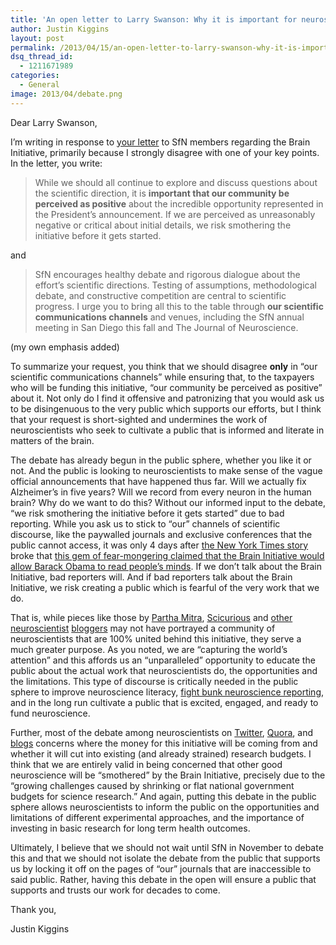 ```yaml
---
title: 'An open letter to Larry Swanson: Why it is important for neuroscientists to debate the Brain Initiative in public'
author: Justin Kiggins
layout: post
permalink: /2013/04/15/an-open-letter-to-larry-swanson-why-it-is-important-for-neuroscientists-to-debate-the-brain-initiative-in-public/
dsq_thread_id:
  - 1211671989
categories:
  - General
image: 2013/04/debate.png
---
```

Dear Larry Swanson,

I&#8217;m writing in response to [your letter][1] to SfN members regarding the Brain Initiative, primarily because I strongly disagree with one of your key points. In the letter, you write:

> While we should all continue to explore and discuss questions about the scientific direction, it is **important that our community be perceived as positive** about the incredible opportunity represented in the President’s announcement. If we are perceived as unreasonably negative or critical about initial details, we risk smothering the initiative before it gets started.

and

> SfN encourages healthy debate and rigorous dialogue about the effort’s scientific directions. Testing of assumptions, methodological debate, and constructive competition are central to scientific progress. I urge you to bring all this to the table through **our scientific communications channels** and venues, including the SfN annual meeting in San Diego this fall and The Journal of Neuroscience.

(my own emphasis added)

To summarize your request, you think that we should disagree **only** in &#8220;our scientific communications channels&#8221; while ensuring that, to the taxpayers who will be funding this initiative, &#8220;our community be perceived as positive&#8221; about it. Not only do I find it offensive and patronizing that you would ask us to be disingenuous to the very public which supports our efforts, but I think that your request is short-sighted and undermines the work of neuroscientists who seek to cultivate a public that is informed and literate in matters of the brain.

The debate has already begun in the public sphere, whether you like it or not. And the public is looking to neuroscientists to make sense of the vague official announcements that have happened thus far. Will we actually fix Alzheimer&#8217;s in five years? Will we record from every neuron in the human brain? Why do we want to do this? Without our informed input to the debate, &#8220;we risk smothering the initiative before it gets started&#8221; due to bad reporting. While you ask us to stick to &#8220;our&#8221; channels of scientific discourse, like the paywalled journals and exclusive conferences that the public cannot access, it was only 4 days after [the New York Times story][2] broke that [this gem of fear-mongering claimed that the Brain Initiative would allow Barack Obama to read people&#8217;s minds][3]. If we don&#8217;t talk about the Brain Initiative, bad reporters will. And if bad reporters talk about the Brain Initiative, we risk creating a public which is fearful of the very work that we do.

That is, while pieces like those by [Partha Mitra][4], [Scicurious][5] and [other][6] [neuroscientist][7] [bloggers][8] may not have portrayed a community of neuroscientists that are 100% united behind this initiative, they serve a much greater purpose. As you noted, we are &#8220;capturing the world’s attention&#8221; and this affords us an &#8220;unparalleled&#8221; opportunity to educate the public about the actual work that neuroscientists do, the opportunities and the limitations. This type of discourse is critically needed in the public sphere to improve neuroscience literacy, [fight bunk neuroscience reporting][9], and in the long run cultivate a public that is excited, engaged, and ready to fund neuroscience.

Further, most of the debate among neuroscientists on [Twitter][10], [Quora][11], and [blogs][8] concerns where the money for this initiative will be coming from and whether it will cut into existing (and already strained) research budgets. I think that we are entirely valid in being concerned that other good neuroscience will be &#8220;smothered&#8221; by the Brain Initiative, precisely due to the &#8220;growing challenges caused by shrinking or flat national government budgets for science research.&#8221; And again, putting this debate in the public sphere allows neuroscientists to inform the public on the opportunities and limitations of different experimental approaches, and the importance of investing in basic research for long term health outcomes.

Ultimately, I believe that we should not wait until SfN in November to debate this and that we should not isolate the debate from the public that supports us by locking it off on the pages of &#8220;our&#8221; journals that are inaccessible to said public. Rather, having this debate in the open will ensure a public that supports and trusts our work for decades to come.

Thank you,

Justin Kiggins

<span style="display:none">claimtoken-519e641d7f3d9</span>

 [1]: http://www.firstnerve.com/2013/04/society-for-neuroscience-president-shut.html
 [2]: http://www.nytimes.com/2013/02/18/science/project-seeks-to-build-map-of-human-brain.html?pagewanted=all&_r=0
 [3]: http://www.esquire.com/the-side/feature/obama-brain-control-map
 [4]: http://www.scientificamerican.com/article.cfm?id=whats-wrong-with-the-brain-activity-map-proposal
 [5]: http://blogs.scientificamerican.com/scicurious-brain/2013/04/08/the-brain-initiative-bam-or-bust/
 [6]: http://empiricalplanet.blogspot.com/2013/03/partha-mitra-makes-no-sense-to-me.html
 [7]: http://nucambiguous.wordpress.com/2013/04/08/the-moon-is-not-made-of-cheese-and-other-hypotheses/
 [8]: http://empiricalplanet.blogspot.com/2013/03/bam-links.html
 [9]: http://www.talyarkoni.org/blog/2011/10/01/the-new-york-times-blows-it-big-time-on-brain-imaging/
 [10]: https://twitter.com/search?q=%23braini&src=typd
 [11]: http://www.quora.com/Obama-Second-Term-2013%E2%80%932017/What-do-you-think-of-Obamas-proposed-BRAIN-Initiative